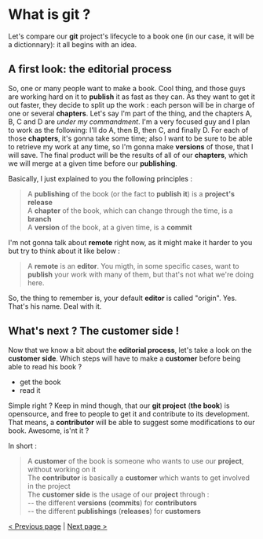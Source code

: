 
# What is git ?

Let's compare our **git** project's lifecycle to a book one (in our case, it will be a dictionnary): it all begins with an idea. 

## A first look: the __editorial process__

So, one or many people want to make a book. Cool thing, and those guys are working hard on it to __publish__ it as fast as they can. 
As they want to get it out faster, they decide to split up the work : each person will be in charge of one or several __chapters__.
Let's say I'm part of the thing, and the chapters A, B, C and D are *under my commandment*. I'm a very focused guy and I plan to work as the following: I'll do A, then B, then C, and finally D. For each of those __chapters__, it's gonna take some time; also I want to be sure to be able to retrieve my work at any time, so I'm gonna make __versions__ of those, that I will save.
The final product will be the results of all of our __chapters__, which we will merge at a given time before our __publishing__.

Basically, I just explained to you the following principles :
> A __publishing__ of the book (or the fact to __publish it__) is a **project's release**    
> A __chapter__ of the book, which can change through the time, is a **branch**    
> A __version__ of the book, at a given time, is a **commit**    

I'm not gonna talk about **remote** right now, as it might make it harder to you but try to think about it like below :
> A **remote** is an __editor__. You migth, in some specific cases, want to __publish__ your work with many of them, but that's not what we're doing here.

So, the thing to remember is, your default __editor__ is called "origin". Yes. That's his name. Deal with it.

## What's next ? The __customer side__ !

Now that we know a bit about the __editorial process__, let's take a look on the __customer side__.
Which steps will have to make a __customer__ before being able to read his book ?
- get the book
- read it

Simple right ?
Keep in mind though, that our **git project** (__the book__) is opensource, and free to people to get it and contribute to its development.
That means, a __contributor__ will be able to suggest some modifications to our book. Awesome, is'nt it ?

In short :
> A __customer__ of the book is someone who wants to use our **project**, without working on it    
> The __contributor__ is basically a __customer__ which wants to get involved in the project    
> The __customer side__ is the usage of our **project** through :    
> -- the different __versions__ (**commits**) for __contributors__    
> -- the different __publishings__ (**releases**) for __customers__    

[< Previous page](/README.md) | [Next page >](/doc/2-commands.md) 
